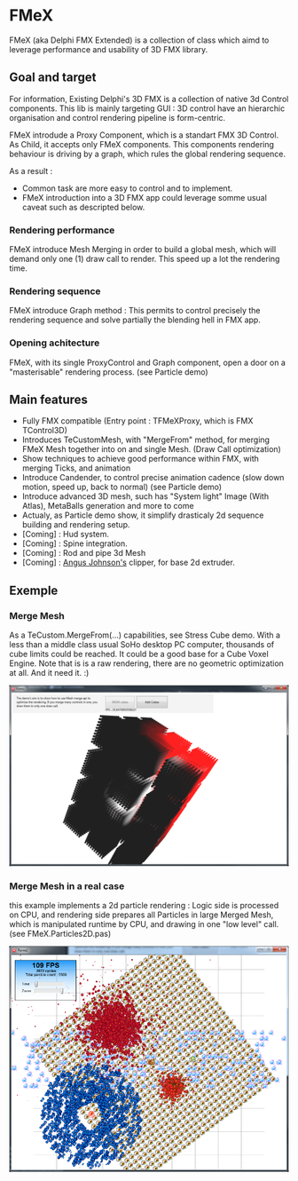 # FMeX

FMeX (aka Delphi FMX Extended) is a collection of class which aimd to leverage performance and usability of 3D FMX library.

## Goal and target 

For information, Existing Delphi's 3D FMX is a collection of native 3d Control components. This lib is mainly targeting GUI : 3D control have an hierarchic organisation and control rendering pipeline is form-centric. 

FMeX introdude a Proxy Component, which is a standart FMX 3D Control. As Child, it accepts only FMeX components.
This components rendering behaviour is driving by a graph, which rules the global rendering sequence.

As a result :
- Common task are more easy to control and to implement.
- FMeX introduction into a 3D FMX app could leverage somme usual caveat such as descripted below. 

### Rendering performance
FMeX introduce Mesh Merging in order to build a global mesh, which will demand only one (1) draw call to render. This speed up a lot the rendering time.
### Rendering sequence
FMeX introduce Graph method : This permits to control precisely the rendering sequence and solve partially the blending hell in FMX app.
### Opening achitecture
FMeX, with its single ProxyControl and Graph component, open a door on a "masterisable" rendering process. (see Particle demo)

## Main features
- Fully FMX compatible (Entry point : TFMeXProxy, which is FMX TControl3D)
- Introduces TeCustomMesh, with "MergeFrom" method, for merging FMeX Mesh together into on and single Mesh. (Draw Call optimization)
- Show techniques to achieve good performance within FMX, with merging Ticks, and animation
- Introduce Candender, to control precise animation cadence (slow down motion, speed up, back to normal) (see Particle demo)
- Introduce advanced 3D mesh, such has "System light" Image (With Atlas), MetaBalls generation and more to come
- Actualy, as Particle demo show, it simplify drasticaly 2d sequence building and rendering setup.
- [Coming] : Hud system.
- [Coming] : Spine integration.
- [Coming] : Rod and pipe 3d Mesh
- [Coming] : [Angus Johnson's](http://www.angusj.com) clipper, for base 2d extruder.

## Exemple

### Merge Mesh
As a TeCustom.MergeFrom(...) capabilities, see Stress Cube demo. With a less than a middle class usual SoHo desktop PC computer, thousands of cube limits could be reached. It could be a good base for a Cube Voxel Engine. Note that is is a raw rendering, there are no geometric optimization at all. And it need it. :)

![Alt text](/img/StressCubeDemo.png?raw=true "MergeFrom API in action")

### Merge Mesh in a real case
this example implements a 2d particle rendering : Logic side is processed on CPU, and rendering side prepares all Particles in large Merged Mesh, which is manipulated runtime by CPU, and drawing in one "low level" call. (see FMeX.Particles2D.pas)

![Alt text](/img/ParticleDemo.png?raw=true "Particlein action")
